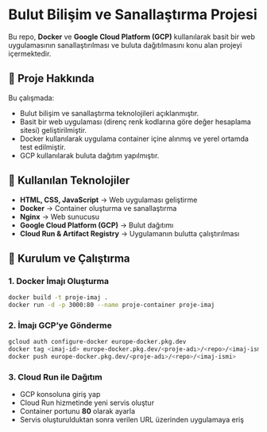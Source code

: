 # Bulut Bilişim ve Sanallaştırma Projesi  

Bu repo, **Docker** ve **Google Cloud Platform (GCP)** kullanılarak basit bir web uygulamasının sanallaştırılması ve buluta dağıtılmasını konu alan projeyi içermektedir.  

## 📌 Proje Hakkında  
Bu çalışmada:  
- Bulut bilişim ve sanallaştırma teknolojileri açıklanmıştır.  
- Basit bir web uygulaması (direnç renk kodlarına göre değer hesaplama sitesi) geliştirilmiştir.  
- Docker kullanılarak uygulama container içine alınmış ve yerel ortamda test edilmiştir.  
- GCP kullanılarak buluta dağıtım yapılmıştır.  

## 🚀 Kullanılan Teknolojiler  
- **HTML, CSS, JavaScript** → Web uygulaması geliştirme  
- **Docker** → Container oluşturma ve sanallaştırma  
- **Nginx** → Web sunucusu  
- **Google Cloud Platform (GCP)** → Bulut dağıtımı  
- **Cloud Run & Artifact Registry** → Uygulamanın bulutta çalıştırılması  

## 🔧 Kurulum ve Çalıştırma  
### 1. Docker İmajı Oluşturma  
```bash
docker build -t proje-imaj .
docker run -d -p 3000:80 --name proje-container proje-imaj
```

### 2. İmajı GCP’ye Gönderme  
```bash
gcloud auth configure-docker europe-docker.pkg.dev
docker tag <imaj-id> europe-docker.pkg.dev/<proje-adı>/<repo>/<imaj-ismi>
docker push europe-docker.pkg.dev/<proje-adı>/<repo>/<imaj-ismi>
```

### 3. Cloud Run ile Dağıtım  
- GCP konsoluna giriş yap  
- Cloud Run hizmetinde yeni servis oluştur  
- Container portunu **80** olarak ayarla  
- Servis oluşturulduktan sonra verilen URL üzerinden uygulamaya eriş 